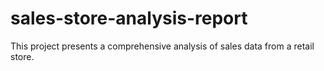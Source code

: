 # sales-store-analysis-report
This project presents a comprehensive analysis of sales data from a retail store.
